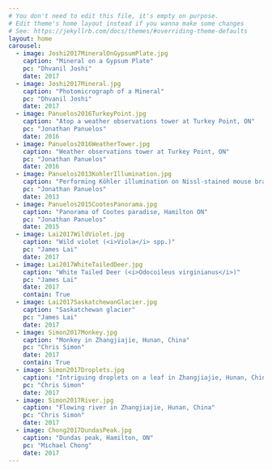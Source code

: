 ```yaml
---
# You don't need to edit this file, it's empty on purpose.
# Edit theme's home layout instead if you wanna make some changes
# See: https://jekyllrb.com/docs/themes/#overriding-theme-defaults
layout: home
carousel:
  - image: Joshi2017MineralOnGypsumPlate.jpg
    caption: "Mineral on a Gypsum Plate"
    pc: "Dhvanil Joshi"
    date: 2017
  - image: Joshi2017Mineral.jpg
    caption: "Photomicrograph of a Mineral"
    pc: "Dhvanil Joshi"
    date: 2017
  - image: Panuelos2016TurkeyPoint.jpg
    caption: "Atop a weather observations tower at Turkey Point, ON"
    pc: "Jonathan Panuelos"
    date: 2016
  - image: Panuelos2016WeatherTower.jpg
    caption: "Weather observations tower at Turkey Point, ON"
    pc: "Jonathan Panuelos"
    date: 2016
  - image: Panuelos2013KohlerIllumination.jpg
    caption: "Performing Köhler illumination on Nissl-stained mouse brain tissue"
    pc: "Jonathan Panuelos"
    date: 2013
  - image: Panuelos2015CootesPanorama.jpg
    caption: "Panorama of Cootes paradise, Hamilton ON"
    pc: "Jonathan Panuelos"
    date: 2015
  - image: Lai2017WildViolet.jpg
    caption: "Wild violet (<i>Viola</i> spp.)"
    pc: "James Lai"
    date: 2017
  - image: Lai2017WhiteTailedDeer.jpg
    caption: "White Tailed Deer (<i>Odocoileus virginianus</i>)"
    pc: "James Lai"
    date: 2017
    contain: True
  - image: Lai2017SaskatchewanGlacier.jpg
    caption: "Saskatchewan glacier"
    pc: "James Lai"
    date: 2017
  - image: Simon2017Monkey.jpg
    caption: "Monkey in Zhangjiajie, Hunan, China"
    pc: "Chris Simon"
    date: 2017
    contain: True
  - image: Simon2017Droplets.jpg
    caption: "Intriguing droplets on a leaf in Zhangjiajie, Hunan, China"
    pc: "Chris Simon"
    date: 2017
  - image: Simon2017River.jpg
    caption: "Flowing river in Zhangjiajie, Hunan, China"
    pc: "Chris Simon"
    date: 2017
  - image: Chong2017DundasPeak.jpg
    caption: "Dundas peak, Hamilton, ON"
    pc: "Michael Chong"
    date: 2017
---
```

